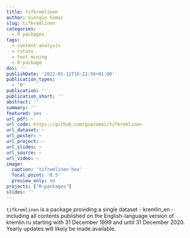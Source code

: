 ```yaml
---
title: tifkremlinen
author: Giorgio Comai
slug: tifkremlinen
categories:
  - R packages
tags:
  - content analysis
  - rstats
  - text mining
  - R package
doi: ''
publishDate: '2022-01-11T16:22:56+01:00'
publication_types:
  - '0'
publication: ''
publication_short: ''
abstract: ''
summary: ''
featured: yes
url_pdf: ~
url_code: https://github.com/giocomai/tifkremlinen
url_dataset: ~
url_poster: ~
url_project: ~
url_slides: ~
url_source: ~
url_video: ~
image:
  caption: 'tifremlinen hex'
  focal_point: '0.5'
  preview_only: no
projects: ["R-packages"]
slides: ''
---
```


`tifkremlinen` is a package providing a single dataset - kremlin_en - including all contents published on the English-language version of kremlin.ru starting with 31 December 1999 and until 31 December 2020. Yearly updates will likely be made available.